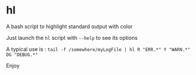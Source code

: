 # hl
A bash script to highlight standard output with color

Just launch the `hl` script with `--help` to see its options

A typical use is :
`tail -f /somewhere/myLogFile | hl R "ERR.*" Y "WARN.*" DG "DEBUG.*"`

Enjoy
